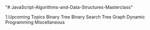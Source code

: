 "# JavaScript-Algorithms-and-Data-Structures-Masterclass" 

1.Upcoming Topics
Binary Tree
Binary Search Tree
Graph
Dynamic Programming
Miscellaneous
